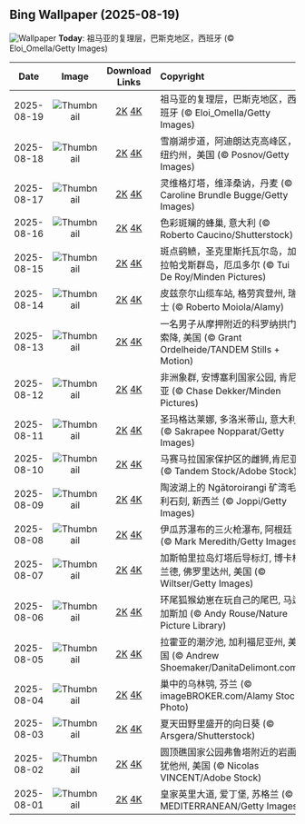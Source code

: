 ## Bing Wallpaper (2025-08-19)

![Wallpaper](https://cn.bing.com/th?id=OHR.GipuzcoaSummer_ZH-CN1926924422_UHD.jpg&w=1024) **Today**: 祖马亚的复理层，巴斯克地区，西班牙 (© Eloi_Omella/Getty Images)

|    Date    |                                               Image                                                |                                                                                      Download Links                                                                                       | Copyright                                                                              |
| :--------: | :------------------------------------------------------------------------------------------------: | :---------------------------------------------------------------------------------------------------------------------------------------------------------------------------------------: | :------------------------------------------------------------------------------------- |
| 2025-08-19 |   ![Thumbnail](https://cn.bing.com/th?id=OHR.GipuzcoaSummer_ZH-CN1926924422_UHD.jpg&w=384&h=216)   |     [2K](https://cn.bing.com/th?id=OHR.GipuzcoaSummer_ZH-CN1926924422_UHD.jpg&w=2560&h=1440) [4K](https://cn.bing.com/th?id=OHR.GipuzcoaSummer_ZH-CN1926924422_UHD.jpg&w=3840&h=2160)     | 祖马亚的复理层，巴斯克地区，西班牙 (© Eloi_Omella/Getty Images)                       |
| 2025-08-18 |   ![Thumbnail](https://cn.bing.com/th?id=OHR.AvalancheLake_ZH-CN1442576083_UHD.jpg&w=384&h=216)    |      [2K](https://cn.bing.com/th?id=OHR.AvalancheLake_ZH-CN1442576083_UHD.jpg&w=2560&h=1440) [4K](https://cn.bing.com/th?id=OHR.AvalancheLake_ZH-CN1442576083_UHD.jpg&w=3840&h=2160)      | 雪崩湖步道，阿迪朗达克高峰区，纽约州，美国 (© Posnov/Getty Images)                    |
| 2025-08-17 | ![Thumbnail](https://cn.bing.com/th?id=OHR.LyngvigLighthouse_ZH-CN0836204503_UHD.jpg&w=384&h=216)  |  [2K](https://cn.bing.com/th?id=OHR.LyngvigLighthouse_ZH-CN0836204503_UHD.jpg&w=2560&h=1440) [4K](https://cn.bing.com/th?id=OHR.LyngvigLighthouse_ZH-CN0836204503_UHD.jpg&w=3840&h=2160)  | 灵维格灯塔，维泽桑讷，丹麦 (© Caroline Brundle Bugge/Getty Images)                    |
| 2025-08-16 |  ![Thumbnail](https://cn.bing.com/th?id=OHR.ColorfulBeehives_ZH-CN0180195770_UHD.jpg&w=384&h=216)  |   [2K](https://cn.bing.com/th?id=OHR.ColorfulBeehives_ZH-CN0180195770_UHD.jpg&w=2560&h=1440) [4K](https://cn.bing.com/th?id=OHR.ColorfulBeehives_ZH-CN0180195770_UHD.jpg&w=3840&h=2160)   | 色彩斑斓的蜂巢, 意大利 (© Roberto Caucino/Shutterstock)                               |
| 2025-08-15 |  ![Thumbnail](https://cn.bing.com/th?id=OHR.SpottedEagleRay_ZH-CN9894613260_UHD.jpg&w=384&h=216)   |    [2K](https://cn.bing.com/th?id=OHR.SpottedEagleRay_ZH-CN9894613260_UHD.jpg&w=2560&h=1440) [4K](https://cn.bing.com/th?id=OHR.SpottedEagleRay_ZH-CN9894613260_UHD.jpg&w=3840&h=2160)    | 斑点鹞鲼，圣克里斯托瓦尔岛‌，‌加拉帕戈斯群岛，厄瓜多尔 (© Tui De Roy/Minden Pictures) |
| 2025-08-14 |    ![Thumbnail](https://cn.bing.com/th?id=OHR.PizNairPeak_ZH-CN8209144138_UHD.jpg&w=384&h=216)     |        [2K](https://cn.bing.com/th?id=OHR.PizNairPeak_ZH-CN8209144138_UHD.jpg&w=2560&h=1440) [4K](https://cn.bing.com/th?id=OHR.PizNairPeak_ZH-CN8209144138_UHD.jpg&w=3840&h=2160)        | 皮兹奈尔山缆车站, 格劳宾登州, 瑞士 (© Roberto Moiola/Alamy)                           |
| 2025-08-13 |     ![Thumbnail](https://cn.bing.com/th?id=OHR.CoronaArch_ZH-CN5406267193_UHD.jpg&w=384&h=216)     |         [2K](https://cn.bing.com/th?id=OHR.CoronaArch_ZH-CN5406267193_UHD.jpg&w=2560&h=1440) [4K](https://cn.bing.com/th?id=OHR.CoronaArch_ZH-CN5406267193_UHD.jpg&w=3840&h=2160)         | 一名男子从摩押附近的科罗纳拱门索降, 美国 (© Grant Ordelheide/TANDEM Stills + Motion)  |
| 2025-08-12 |   ![Thumbnail](https://cn.bing.com/th?id=OHR.KenyaElephants_ZH-CN7587207512_UHD.jpg&w=384&h=216)   |     [2K](https://cn.bing.com/th?id=OHR.KenyaElephants_ZH-CN7587207512_UHD.jpg&w=2560&h=1440) [4K](https://cn.bing.com/th?id=OHR.KenyaElephants_ZH-CN7587207512_UHD.jpg&w=3840&h=2160)     | 非洲象群, 安博塞利国家公园, 肯尼亚 (© Chase Dekker/Minden Pictures)                   |
| 2025-08-11 |   ![Thumbnail](https://cn.bing.com/th?id=OHR.SantaMaddalena_ZH-CN7421083295_UHD.jpg&w=384&h=216)   |     [2K](https://cn.bing.com/th?id=OHR.SantaMaddalena_ZH-CN7421083295_UHD.jpg&w=2560&h=1440) [4K](https://cn.bing.com/th?id=OHR.SantaMaddalena_ZH-CN7421083295_UHD.jpg&w=3840&h=2160)     | 圣玛格达莱娜, 多洛米蒂山, 意大利 (© Sakrapee Nopparat/Getty Images)                   |
| 2025-08-10 |    ![Thumbnail](https://cn.bing.com/th?id=OHR.LionessKenya_ZH-CN6791029673_UHD.jpg&w=384&h=216)    |       [2K](https://cn.bing.com/th?id=OHR.LionessKenya_ZH-CN6791029673_UHD.jpg&w=2560&h=1440) [4K](https://cn.bing.com/th?id=OHR.LionessKenya_ZH-CN6791029673_UHD.jpg&w=3840&h=2160)       | 马赛马拉国家保护区的雌狮,肯尼亚 (© Tandem Stock/Adobe Stock)                          |
| 2025-08-09 |     ![Thumbnail](https://cn.bing.com/th?id=OHR.MaoriRock_ZH-CN5614685493_UHD.jpg&w=384&h=216)      |          [2K](https://cn.bing.com/th?id=OHR.MaoriRock_ZH-CN5614685493_UHD.jpg&w=2560&h=1440) [4K](https://cn.bing.com/th?id=OHR.MaoriRock_ZH-CN5614685493_UHD.jpg&w=3840&h=2160)          | 陶波湖上的 Ngātoroirangi 矿湾毛利石刻, 新西兰 (© Joppi/Getty Images)                  |
| 2025-08-08 |  ![Thumbnail](https://cn.bing.com/th?id=OHR.IguazuArgentina_ZH-CN4457051931_UHD.jpg&w=384&h=216)   |    [2K](https://cn.bing.com/th?id=OHR.IguazuArgentina_ZH-CN4457051931_UHD.jpg&w=2560&h=1440) [4K](https://cn.bing.com/th?id=OHR.IguazuArgentina_ZH-CN4457051931_UHD.jpg&w=3840&h=2160)    | 伊瓜苏瀑布的三火枪瀑布, 阿根廷 (© Mark Meredith/Getty Images)                         |
| 2025-08-07 |  ![Thumbnail](https://cn.bing.com/th?id=OHR.GasparillaLight_ZH-CN6855683859_UHD.jpg&w=384&h=216)   |    [2K](https://cn.bing.com/th?id=OHR.GasparillaLight_ZH-CN6855683859_UHD.jpg&w=2560&h=1440) [4K](https://cn.bing.com/th?id=OHR.GasparillaLight_ZH-CN6855683859_UHD.jpg&w=3840&h=2160)    | 加斯帕里拉岛灯塔后导标灯, 博卡格兰德, 佛罗里达州, 美国 (© Wiltser/Getty Images)       |
| 2025-08-06 |     ![Thumbnail](https://cn.bing.com/th?id=OHR.BabyLemur_ZH-CN6617977758_UHD.jpg&w=384&h=216)      |          [2K](https://cn.bing.com/th?id=OHR.BabyLemur_ZH-CN6617977758_UHD.jpg&w=2560&h=1440) [4K](https://cn.bing.com/th?id=OHR.BabyLemur_ZH-CN6617977758_UHD.jpg&w=3840&h=2160)          | 环尾狐猴幼崽在玩自己的尾巴‌, 马达加斯加 (© Andy Rouse/Nature Picture Library)         |
| 2025-08-05 | ![Thumbnail](https://cn.bing.com/th?id=OHR.CaliforniaTidepool_ZH-CN6273815361_UHD.jpg&w=384&h=216) | [2K](https://cn.bing.com/th?id=OHR.CaliforniaTidepool_ZH-CN6273815361_UHD.jpg&w=2560&h=1440) [4K](https://cn.bing.com/th?id=OHR.CaliforniaTidepool_ZH-CN6273815361_UHD.jpg&w=3840&h=2160) | 拉霍亚的潮汐池‌, 加利福尼亚州, 美国 (© Andrew Shoemaker/DanitaDelimont.com)           |
| 2025-08-04 |     ![Thumbnail](https://cn.bing.com/th?id=OHR.LaplandOwl_ZH-CN6070251232_UHD.jpg&w=384&h=216)     |         [2K](https://cn.bing.com/th?id=OHR.LaplandOwl_ZH-CN6070251232_UHD.jpg&w=2560&h=1440) [4K](https://cn.bing.com/th?id=OHR.LaplandOwl_ZH-CN6070251232_UHD.jpg&w=3840&h=2160)         | 巢中的乌林鸮, 芬兰 (© imageBROKER.com/Alamy Stock Photo)                              |
| 2025-08-03 |   ![Thumbnail](https://cn.bing.com/th?id=OHR.HappySunflower_ZH-CN5840993161_UHD.jpg&w=384&h=216)   |     [2K](https://cn.bing.com/th?id=OHR.HappySunflower_ZH-CN5840993161_UHD.jpg&w=2560&h=1440) [4K](https://cn.bing.com/th?id=OHR.HappySunflower_ZH-CN5840993161_UHD.jpg&w=3840&h=2160)     | 夏天田野里盛开的向日葵 (© Arsgera/Shutterstock)                                       |
| 2025-08-02 | ![Thumbnail](https://cn.bing.com/th?id=OHR.FruitaPetroglyphs_ZH-CN5423905955_UHD.jpg&w=384&h=216)  |  [2K](https://cn.bing.com/th?id=OHR.FruitaPetroglyphs_ZH-CN5423905955_UHD.jpg&w=2560&h=1440) [4K](https://cn.bing.com/th?id=OHR.FruitaPetroglyphs_ZH-CN5423905955_UHD.jpg&w=3840&h=2160)  | 圆顶礁国家公园弗鲁塔附近的岩画, 犹他州, 美国 (© Nicolas VINCENT/Adobe Stock)          |
| 2025-08-01 |  ![Thumbnail](https://cn.bing.com/th?id=OHR.EdinburghFringe_ZH-CN5243292664_UHD.jpg&w=384&h=216)   |    [2K](https://cn.bing.com/th?id=OHR.EdinburghFringe_ZH-CN5243292664_UHD.jpg&w=2560&h=1440) [4K](https://cn.bing.com/th?id=OHR.EdinburghFringe_ZH-CN5243292664_UHD.jpg&w=3840&h=2160)    | 皇家英里大道, 爱丁堡, 苏格兰 (© MEDITERRANEAN/Getty Images)                           |
